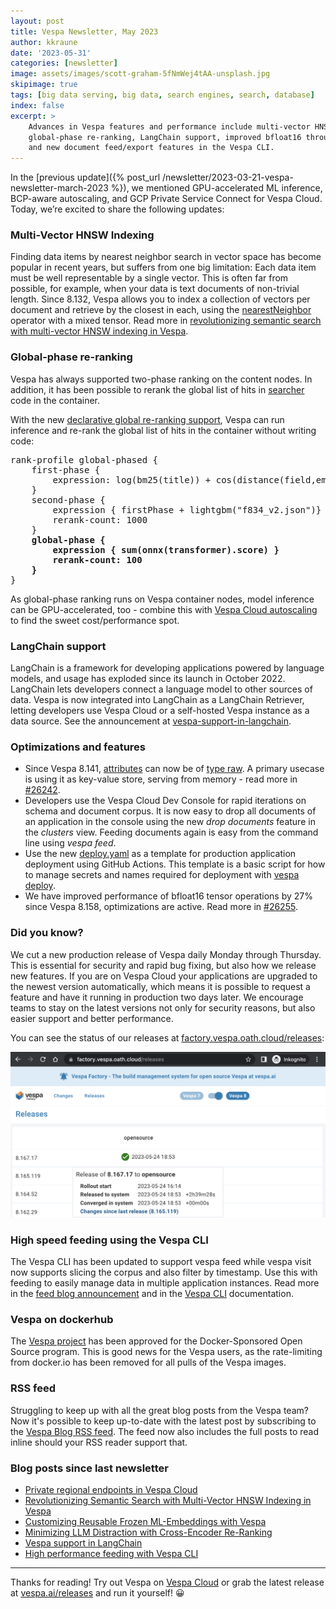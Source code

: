 ```yaml
---
layout: post
title: Vespa Newsletter, May 2023
author: kkraune
date: '2023-05-31'
categories: [newsletter]
image: assets/images/scott-graham-5fNmWej4tAA-unsplash.jpg
skipimage: true
tags: [big data serving, big data, search engines, search, database]
index: false
excerpt: >
    Advances in Vespa features and performance include multi-vector HNSW Indexing,
    global-phase re-ranking, LangChain support, improved bfloat16 throughput,
    and new document feed/export features in the Vespa CLI.
---
```


In the [previous update]({% post_url /newsletter/2023-03-21-vespa-newsletter-march-2023 %}),
we mentioned GPU-accelerated ML inference, BCP-aware autoscaling, and GCP Private Service Connect for Vespa Cloud.
Today, we’re excited to share the following updates:


### Multi-Vector HNSW Indexing
Finding data items by nearest neighbor search in vector space has become popular in recent years,
but suffers from one big limitation:
Each data item must be well representable by a single vector.
This is often far from possible, for example, when your data is text documents of non-trivial length.
Since 8.132, Vespa allows you to index a collection of vectors per document and retrieve by the closest in each,
using the [nearestNeighbor](https://docs.vespa.ai/en/nearest-neighbor-search.html) operator with a mixed tensor.
Read more in [revolutionizing semantic search with multi-vector HNSW indexing in Vespa](https://blog.vespa.ai/semantic-search-with-multi-vector-indexing/).


### Global-phase re-ranking
Vespa has always supported two-phase ranking on the content nodes.
In addition, it has been possible to rerank the global list of hits in
[searcher](https://docs.vespa.ai/en/searcher-development.html) code in the container.

With the new [declarative global re-ranking support](https://blog.vespa.ai/improving-llm-context-ranking-with-cross-encoders/),
Vespa can run inference and re-rank the global list of hits in the container without writing code:

<pre>
rank-profile global-phased {
    first-phase {
        expression: log(bm25(title)) + cos(distance(field,embedding))    
    }
    second-phase {
        expression { firstPhase + lightgbm("f834_v2.json")}
        rerank-count: 1000
    }
    <strong>global-phase {
        expression { sum(onnx(transformer).score) }
        rerank-count: 100
    }</strong>
}
</pre>

As global-phase ranking runs on Vespa container nodes, model inference can be GPU-accelerated, too -
combine this with [Vespa Cloud autoscaling](https://cloud.vespa.ai/en/autoscaling)
to find the sweet cost/performance spot.


### LangChain support
LangChain is a framework for developing applications powered by language models,
and usage has exploded since its launch in October 2022.
LangChain lets developers connect a language model to other sources of data.
Vespa is now integrated into LangChain as a LangChain Retriever,
letting developers use Vespa Cloud or a self-hosted Vespa instance as a data source.
See the announcement at [vespa-support-in-langchain](https://blog.vespa.ai/vespa-support-in-langchain/).


### Optimizations and features
* Since Vespa 8.141, [attributes](https://docs.vespa.ai/en/attributes.html) can now be of
  [type raw](https://docs.vespa.ai/en/reference/schema-reference.html#type:raw).
  A primary usecase is using it as key-value store, serving from memory -
  read more in [#26242](https://github.com/vespa-engine/vespa/issues/26242).
* Developers use the Vespa Cloud Dev Console for rapid iterations on schema and document corpus.
  It is now easy to drop all documents of an application in the console using the new _drop documents_ feature
  in the _clusters_ view.
  Feeding documents again is easy from the command line using _vespa feed_.
* Use the new [deploy.yaml](https://github.com/vespa-cloud/examples/blob/main/.github/workflows/deploy.yaml)
  as a template for production application deployment using GitHub Actions.
  This template is a basic script for how to manage secrets and names required for deployment with
  [vespa deploy](https://docs.vespa.ai/en/vespa-cli.html).
* We have improved performance of bfloat16 tensor operations by 27% since Vespa 8.158, optimizations are active.
  Read more in [#26255](https://github.com/vespa-engine/vespa/issues/26255#issuecomment-1563094123).


### Did you know?
We cut a new production release of Vespa daily Monday through Thursday.
This is essential for security and rapid bug fixing, but also how we release new features.
If you are on Vespa Cloud your applications are upgraded to the newest version automatically,
which means it is possible to request a feature and have it running in production two days later.
We encourage teams to stay on the latest versions not only for security reasons,
but also easier support and better performance.

You can see the status of our releases at [factory.vespa.oath.cloud/releases](https://factory.vespa.oath.cloud/releases):

![factory](/assets/2023-05-31-vespa-newsletter-may-2023/factory.png)


### High speed feeding using the Vespa CLI
The Vespa CLI has been updated to support vespa feed while vespa visit now supports slicing the corpus
and also filter by timestamp.
Use this with feeding to easily manage data in multiple application instances.
Read more in the [feed blog announcement](https://blog.vespa.ai/high-performance-feeding-with-vespa-cli/)
and in the [Vespa CLI](https://docs.vespa.ai/en/vespa-cli.html) documentation.


### Vespa on dockerhub
The [Vespa project](https://hub.docker.com/r/vespaengine/vespa)
has been approved for the Docker-Sponsored Open Source program.
This is good news for the Vespa users,
as the rate-limiting from docker.io has been removed for all pulls of the Vespa images.


### RSS feed
Struggling to keep up with all the great blog posts from the Vespa team?
Now it's possible to keep up-to-date with the latest post
by subscribing to the [Vespa Blog RSS feed](https://blog.vespa.ai/feed.xml).
The feed now also includes the full posts to read inline should your RSS reader support that.


### Blog posts since last newsletter
* [Private regional endpoints in Vespa Cloud](https://blog.vespa.ai/private-regional-endpoints/)
* [Revolutionizing Semantic Search with Multi-Vector HNSW Indexing in Vespa](https://blog.vespa.ai/semantic-search-with-multi-vector-indexing/)
* [Customizing Reusable Frozen ML-Embeddings with Vespa](https://blog.vespa.ai/tailoring-frozen-embeddings-with-vespa/)
* [Minimizing LLM Distraction with Cross-Encoder Re-Ranking](https://blog.vespa.ai/improving-llm-context-ranking-with-cross-encoders/)
* [Vespa support in LangChain](https://blog.vespa.ai/vespa-support-in-langchain/)
* [High performance feeding with Vespa CLI](https://blog.vespa.ai/high-performance-feeding-with-vespa-cli/)

----

Thanks for reading! Try out Vespa on [Vespa Cloud](https://cloud.vespa.ai/)
or grab the latest release at [vespa.ai/releases](https://vespa.ai/releases) and run it yourself! &#x1F600;
